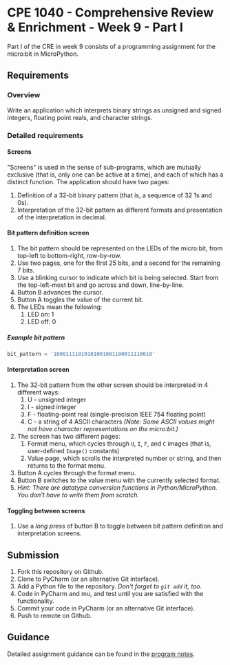# CPE 1040 - Comprehensive Review & Enrichment - Week 9 - Part I

Part I of the CRE in week 9 consists of a programming assignment for the micro:bit in MicroPython.

## Requirements

### Overview

Write an application which interprets binary strings as unsigned and signed integers, floating point reals, and character strings.

### Detailed requirements

#### Screens

"Screens" is used in the sense of sub-programs, which are mutually exclusive (that is, only one can be active at a time), and each of which has a distinct function. The application should have two pages:
1. Definition of a 32-bit binary pattern (that is, a sequence of 32 1s and 0s).
2. Interpretation of the 32-bit pattern as different formats and presentation of the interpretation in decimal.

#### Bit pattern definition screen

1. The bit pattern should be represented on the LEDs of the micro:bit, from top-left to bottom-right, row-by-row.
2. Use two pages, one for the first 25 bits, and a second for the remaining 7 bits.
3. Use a blinking cursor to indicate which bit is being selected. Start from the top-left-most bit and go across and down, line-by-line.
4. Button B advances the cursor.
5. Button A toggles the value of the current bit.
6. The LEDs mean the following:
   1. LED on:  1
   2. LED off: 0 
   
##### Example bit pattern

```python
bit_pattern = '10001111010101001001100011110010'
```

#### Interpretation screen

1. The 32-bit pattern from the other screen should be interpreted in 4 different ways:
   1. U - unsigned integer
   2. I - signed integer
   3. F - floating-point real (single-precision IEEE 754 floating point)
   4. C - a string of 4 ASCII characters *(Note: Some ASCII values might not have character representations on the micro:bit.)*
2. The screen has two different pages:
   1. Format menu, which cycles through `U`, `I`, `F`, and `C` images (that is, user-defined `Image()` constants)
   2. Value page, which scrolls the interpreted number or string, and then returns to the format menu.
3. Button A cycles through the format menu.
4. Button B switches to the value menu with the currently selected format.
5. _Hint: There are datatype conversion functions in Python/MicroPython. You don't have to write them from scratch._

#### Toggling between screens

1. Use a *long press* of button B to toggle between bit pattern definition and interpretation screens.

## Submission

1. Fork this repository on Github.
2. Clone to PyCharm (or an alternative Git interface).
3. Add a Python file to the repository. _Don't forget to `git add` it, too._
4. Code in PyCharm and mu, and test until you are satisfied with the functionality.
5. Commit your code in PyCharm (or an alternative Git interface).
6. Push to remote on Github.

## Guidance

Detailed assignment guidance can be found in the [program notes](program-notes.md).